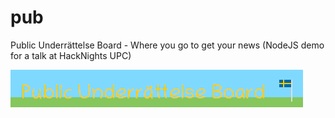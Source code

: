 
# pub
Public Underrättelse Board - Where you go to get your news (NodeJS demo for a talk at HackNights UPC)

![Public Underrättelse Board banner](pub.png)
